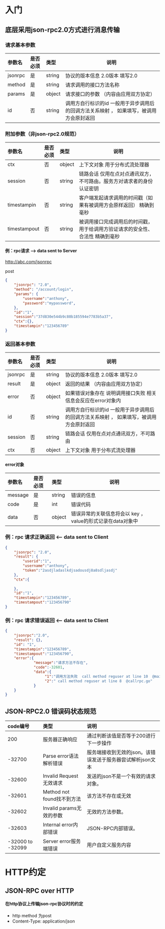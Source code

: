 # 入门

## 底层采用json-rpc2.0方式进行消息传输

### 请求基本参数

|参数名|是否必须|类型|说明|
|:----    |:---|:----- |-----   |
|jsonrpc |是 |string | 协议的版本信息 2.0版本 填写2.0  |
|method |是  |string |请求调用的接口方法名称|
|params |是  |object |请求接口的参数 （内容由应用双方协定）|
|id |否  |string |调用方自行标识的id 一般用于异步调用后的回调方法关系映射 ， 如果填写，被调用方会原封返回|

### 附加参数（非json-rpc2.0规范）
|参数名|是否必须|类型|说明|
|:----    |:---|:----- |-----   |
|ctx |否  |object |上下文对象 用于分布式流处理器  |
|session |否  |string | 链路会话 仅用在点对点通讯双方，不可路由。服务方对请求者的身份认证密钥 |
|timestampin |否  |string |客户端发起请求调用的时间戳（如果有被调用方会原样返回） 精确到毫秒  |
|timestampout |否  |string | 被调用接口完成调用后的时间戳，用于给调用方验证请求的安全性、合法性  精确到毫秒|

#### 例：rpc请求  --> data sent to Server

http://abc.com/jsonrpc

post

```json
{
    "jsonrpc": "2.0",
    "method": "/account/login",
    "params": {
        "username":"anthony",
        "password":"mypassword",
    },
	"id":"1",
	"session":"37d830e544b9c80b185594e7783b5a37",
	"ctx":{},
	"timestampin":"123456789"
}
```

### 返回基本参数
|参数名|是否必须|类型|说明|
|:----    |:---|:----- |-----   |
|jsonrpc |是 |string | 协议的版本信息 2.0版本 填写2.0  |
|result |是  |object |返回的结果 （内容由应用双方协定） |
|error |否  |object |如果错误对象存在 说明调用接口失败 相关信息会反应在error对象内|
|id |否  |string |调用方自行标识的id 一般用于异步调用后的回调方法关系映射 ， 如果填写，被调用方会原封返回|
|session |否  |string | 链路会话 仅用在点对点通讯双方，不可路由 |
|ctx |否  |object |上下文对象 用于分布式流处理器|

#### error对象
|参数名|是否必须|类型|说明|
|:----    |:---|:----- |-----   |
|message |是 |string | 错误的信息 |
|code |是  |int | 错误代码 |
|data  |否 |object |错误异常的关联信息将会以 key ，value的形式记录在data对象中|

### 例：rpc 请求正确返回 <-- data sent to Client

```json
{
    "jsonrpc": "2.0",
    "result": {
        "userid":"1",
        "username":"anthony",
        "token":"2asdjladaslkdjsadousdj8a8sdljasdj"
    },
	"ctx":{
	
	},
    "id":"1",
	"timestampin":"123456789",
	"timestampout":"123456790"
}
```

### 例：rpc 请求错误返回 <-- data sent to Client

```json
{
    "jsonrpc":"2.0",
    "result": {},
    "id": "1",
	"timestampin":"123456789",
	"timestampout":"123456790",
    "error":{
             "message":"请求方法不存在",
             "code":-32601,
             "data":{
                  "1":"调用方法失败  call method reguser at line 10  @main.go",
                  "2":" call method reguser at line 8  @callrpc.go"
			 }
    }
}
```



##  JSON-RPC2.0 错误码状态规范


|code编号|类型|说明|
|:----    |:---|:----- |
|200 |服务器正确响应 |通过判断该值是否等于200进行下一步操作|
-32700|Parse error语法解析错误|服务端接收到无效的json。该错误发送于服务器尝试解析json文本|
-32600|Invalid Request无效请求|发送的json不是一个有效的请求对象。|
-32601|Method not found找不到方法|该方法不存在或无效|
-32602|Invalid params无效的参数|无效的方法参数。|
-32603|Internal error内部错误|JSON-RPC内部错误。|
-32000 to -32099|Server error服务端错误| 用户自定义服务内容 |


# HTTP约定

## JSON-RPC over HTTP
#### 在http协议上传输json-rpc协议时的约定
- http method 为post
- Content-Type: application/json